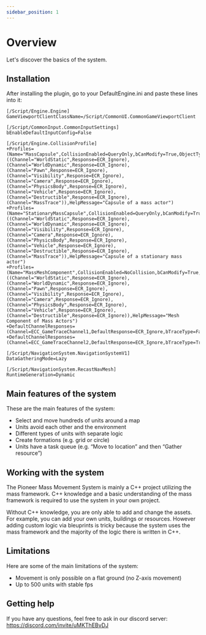 ```yaml
---
sidebar_position: 1
---
```


# Overview

Let's discover the basics of the system.

## Installation

After installing the plugin, go to your DefaultEngine.ini and paste these lines into it:

```
[/Script/Engine.Engine]
GameViewportClientClassName=/Script/CommonUI.CommonGameViewportClient

[/Script/CommonInput.CommonInputSettings]
bEnableDefaultInputConfig=False

[/Script/Engine.CollisionProfile]
+Profiles=(Name="MassCapsule",CollisionEnabled=QueryOnly,bCanModify=True,ObjectTypeName="MassObject",CustomResponses=((Channel="WorldStatic",Response=ECR_Ignore),(Channel="WorldDynamic",Response=ECR_Ignore),(Channel="Pawn",Response=ECR_Ignore),(Channel="Visibility",Response=ECR_Ignore),(Channel="Camera",Response=ECR_Ignore),(Channel="PhysicsBody",Response=ECR_Ignore),(Channel="Vehicle",Response=ECR_Ignore),(Channel="Destructible",Response=ECR_Ignore),(Channel="MassTrace")),HelpMessage="Capsule of a mass actor")
+Profiles=(Name="StationaryMassCapsule",CollisionEnabled=QueryOnly,bCanModify=True,ObjectTypeName="MassObject",CustomResponses=((Channel="WorldStatic",Response=ECR_Ignore),(Channel="WorldDynamic",Response=ECR_Ignore),(Channel="Visibility",Response=ECR_Ignore),(Channel="Camera",Response=ECR_Ignore),(Channel="PhysicsBody",Response=ECR_Ignore),(Channel="Vehicle",Response=ECR_Ignore),(Channel="Destructible",Response=ECR_Ignore),(Channel="MassTrace")),HelpMessage="Capsule of a stationary mass actor")
+Profiles=(Name="MassMeshComponent",CollisionEnabled=NoCollision,bCanModify=True,ObjectTypeName="MassObject",CustomResponses=((Channel="WorldStatic",Response=ECR_Ignore),(Channel="WorldDynamic",Response=ECR_Ignore),(Channel="Pawn",Response=ECR_Ignore),(Channel="Visibility",Response=ECR_Ignore),(Channel="Camera",Response=ECR_Ignore),(Channel="PhysicsBody",Response=ECR_Ignore),(Channel="Vehicle",Response=ECR_Ignore),(Channel="Destructible",Response=ECR_Ignore)),HelpMessage="Mesh Component of Mass Actors")
+DefaultChannelResponses=(Channel=ECC_GameTraceChannel1,DefaultResponse=ECR_Ignore,bTraceType=False,bStaticObject=False,Name="MassObject")
+DefaultChannelResponses=(Channel=ECC_GameTraceChannel2,DefaultResponse=ECR_Ignore,bTraceType=True,bStaticObject=False,Name="MassTrace")

[/Script/NavigationSystem.NavigationSystemV1]
DataGatheringMode=Lazy

[/Script/NavigationSystem.RecastNavMesh]
RuntimeGeneration=Dynamic
```

## Main features of the system

These are the main features of the system:

- Select and move hundreds of units around a map
- Units avoid each other and the environment
- Different types of units with separate logic
- Create formations (e.g. grid or circle)
- Units have a task queue (e.g. “Move to location” and then “Gather resource”)

## Working with the system

The Pioneer Mass Movement System is mainly a C++ project utilizing the mass framework. C++ knowledge and a basic understanding of the mass framework is required to use the system in your own project.

Without C++ knowledge, you are only able to add and change the assets. For example, you can add your own units, buildings or resources. However adding custom logic via bleuprints is tricky because the system uses the mass framework and the majority of the logic there is written in C++.

## Limitations

Here are some of the main limitations of the system:

- Movement is only possible on a flat ground (no Z-axis movement)
- Up to 500 units with stable fps

## Getting help

If you have any questions, feel free to ask in our discord server: https://discord.com/invite/uMKThEBvDJ
